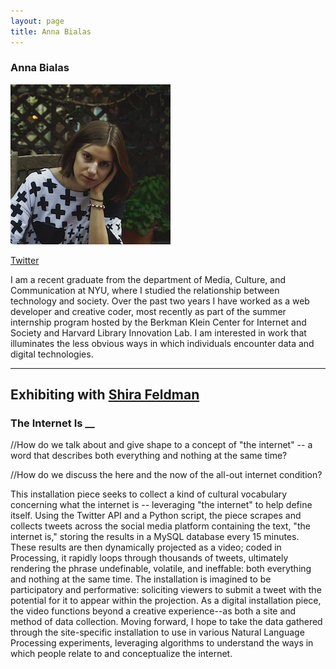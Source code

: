 ```yaml
---
layout: page
title: Anna Bialas
---
```

<h3>Anna Bialas</h3>
<img src="anna-bialas-256-256.jpg" />
<p><a href="https://twitter.com/femalegazebot" target="_blank">Twitter</a></p>
<p>I am a recent graduate from the department of Media, Culture, and Communication at NYU, where I studied the relationship between technology and society. Over the past two years I have worked as a web developer and creative coder, most recently as part of the summer internship program hosted by the Berkman Klein Center for Internet and Society and Harvard Library Innovation Lab. I am interested in work that illuminates the less obvious ways in which individuals encounter data and digital technologies.</p>

<hr />
<h2>Exhibiting with <a href="shira-feldman">Shira Feldman</a></h2>
<h3>The Internet Is __</h3>
<p>//How do we talk about and give shape to a concept of "the internet" -- a word that describes both everything and nothing at the same time?</p>

<p>//How do we discuss the here and the now of the all-out internet condition?</p>

<p>This installation piece seeks to collect a kind of cultural vocabulary concerning what the internet is -- leveraging "the internet" to help define itself. Using the Twitter API and a Python script, the piece scrapes and collects tweets across the social media platform containing the text, "the internet is," storing the results in a MySQL database every 15 minutes. These results are then dynamically projected as a video; coded in Processing, it rapidly loops through thousands of tweets, ultimately rendering the phrase undefinable, volatile, and ineffable: both everything and nothing at the same time. The installation is imagined to be participatory and performative: soliciting viewers to submit a tweet with the potential for it to appear within the projection. As a digital installation piece, the video functions beyond a creative experience--as both a site and method of data collection. Moving forward, I hope to take the data gathered through the site-specific installation to use in various Natural Language Processing experiments, leveraging algorithms to understand the ways in which people relate to and conceptualize the internet.</p>